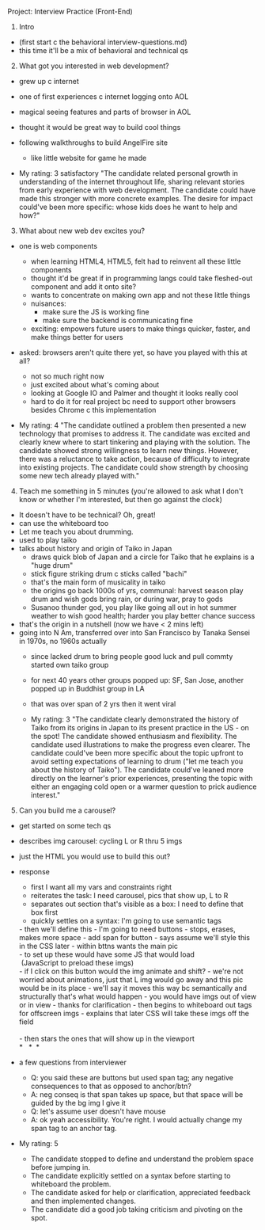 Project: Interview Practice (Front-End)

1. Intro
- (first start c the behavioral interview-questions.md)
- this time it'll be a mix of behavioral and technical qs

2. What got you interested in web development?
- grew up c internet
- one of first experiences c internet logging onto AOL
- magical seeing features and parts of browser in AOL
- thought it would be great way to build cool things
- following walkthroughs to build AngelFire site
	- like little website for game he made

- My rating: 3 satisfactory
	"The candidate related personal growth in understanding of the internet throughout life, sharing relevant stories from early experience with web development. The candidate could have made this stronger with more concrete examples. The desire for impact could've been more specific: whose kids does he want to help and how?"

3. What about new web dev excites you?
- one is web components
	- when learning HTML4, HTML5, felt had to reinvent all these little components
	- thought it'd be great if in programming langs could take fleshed-out component and add it onto site?
	- wants to concentrate on making own app and not these little things
	- nuisances:
		- make sure the JS is working fine
		- make sure the backend is communicating fine
	- exciting: empowers future users to make things quicker, faster, and make things better for users
- asked: browsers aren't quite there yet, so have you played with this at all?
	- not so much right now
	- just excited about what's coming about
	- looking at Google IO and Palmer and thought it looks really cool
	- hard to do it for real project bc need to support other browsers besides Chrome c this implementation

- My rating: 4
	"The candidate outlined a problem then presented a new technology that promises to address it. The candidate was excited and clearly knew where to start tinkering and playing with the solution. The candidate showed strong willingness to learn new things. However, there was a reluctance to take action, because of difficulty to integrate into existing projects. The candidate could show strength by choosing some new tech already played with." 

4. Teach me something in 5 minutes (you're allowed to ask what I don't know or whether I'm interested, but then go against the clock)
- It doesn't have to be technical? Oh, great!
- can use the whiteboard too
- Let me teach you about drumming.
- used to play taiko
- talks about history and origin of Taiko in Japan
	- draws quick blob of Japan and a circle for Taiko that he explains is a "huge drum"
	- stick figure striking drum c sticks called "bachi"
	- that's the main form of musicality in taiko
	- the origins go back 1000s of yrs, communal: harvest season play drum and wish gods bring rain, or during war, pray to gods
	- Susanoo thunder god, you play like going all out in hot summer weather to wish good health; harder you play better chance success
- that's the origin in a nutshell (now we have < 2 mins left)
- going into N Am, transferred over into San Francisco by Tanaka Sensei in 1970s, no 1960s actually
	- since lacked drum to bring people good luck and pull commty started own taiko group
	- for next 40 years other groups popped up: SF, San Jose, another popped up in Buddhist group in LA
	- that was over span of 2 yrs then it went viral

	- My rating: 3
	"The candidate clearly demonstrated the history of Taiko from its origins in Japan to its present practice in the US - on the spot! The candidate showed enthusiasm and flexibility. The candidate used illustrations to make the progress even clearer. The candidate could've been more specific about the topic upfront to avoid setting expectations of learning to drum ("let me teach you about the history of Taiko"). The candidate could've leaned more directly on the learner's prior experiences, presenting the topic with either an engaging cold open or a warmer question to prick audience interest."

5. Can you build me a carousel?
- get started on some tech qs
- describes img carousel: cycling L or R thru 5 imgs
- just the HTML you would use to build this out?
- response
	- first I want all my vars and constraints right
	- reiterates the task: I need carousel, pics that show up, L to R
	- separates out section that's visible as a box: I need to define that box first
	- quickly settles on a syntax: I'm going to use semantic tags
	<section class="carousel">
	</section>
	- then we'll define this
		- I'm going to need buttons
		- stops, erases, makes more space
		- add span for button
		- says assume we'll style this in the CSS later
		- within bttns wants the main pic
	<section class="carousel">
		<span class="button-left"></span>
			<img class="carousel-main-pic">
		<span class="button-right"></span>
	</section>
	- to set up these would have some JS that would load
	<section class="carousel">
		<span class="button-left"></span>
			<img class="carousel-main-pic">
		<span class="button-right"></span>
		(JavaScript to preload these imgs)
	</section>
	- if I click on this button would the img animate and shift?
		- we're not worried about animations, just that L img would go away and this pic would be in its place
		- we'll say it moves this way bc semantically and structurally that's what would happen
		- you would have imgs out of view or in view
	- thanks for clarification
	- then begins to whiteboard out tags for offscreen imgs
		- explains that later CSS will take these imgs off the field
	<section class="carousel">
		<span class="button-left"></span>
			<img class="carousel-off-left">
			<img class="carousel-main-pic">
			<img class="carousel-off-right">
		<span class="button-right"></span>
	</section>
	- then stars the ones that will show up in the viewport
	<section class="carousel">
		* <span class="button-left"></span>
			 <img class="carousel-off-left">
			 <img class="carousel-main-pic">
			* <img class="carousel-off-right">
		* <span class="button-right"></span>
	</section>

- a few questions from interviewer
	- Q: you said these are buttons but used span tag; any negative consequences to that as opposed to anchor/btn?
	- A: neg conseq is that span takes up space, but that space will be guided by the bg img I give it
	- Q: let's assume user doesn't have mouse
	- A: ok yeah accessibility. You're right. I would actually change my span tag to an anchor tag.

- My rating: 5
	- The candidate stopped to define and understand the problem space before jumping in.
	- The candidate explicitly settled on a syntax before starting to whiteboard the problem.
	- The candidate asked for help or clarification, appreciated feedback and then implemented changes.
	- The candidate did a good job taking criticism and pivoting on the spot. 
